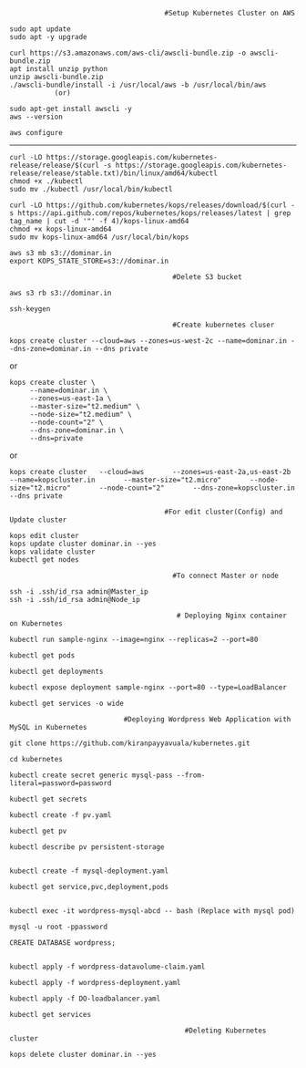                                           #Setup Kubernetes Cluster on AWS
```
sudo apt update
sudo apt -y upgrade

curl https://s3.amazonaws.com/aws-cli/awscli-bundle.zip -o awscli-bundle.zip
apt install unzip python
unzip awscli-bundle.zip
./awscli-bundle/install -i /usr/local/aws -b /usr/local/bin/aws
           (or)

sudo apt-get install awscli -y
aws --version

aws configure
```
---------------------------------------------------------------------------------------------------------------------------
```
curl -LO https://storage.googleapis.com/kubernetes-release/release/$(curl -s https://storage.googleapis.com/kubernetes-release/release/stable.txt)/bin/linux/amd64/kubectl
chmod +x ./kubectl
sudo mv ./kubectl /usr/local/bin/kubectl
```

```
curl -LO https://github.com/kubernetes/kops/releases/download/$(curl -s https://api.github.com/repos/kubernetes/kops/releases/latest | grep tag_name | cut -d '"' -f 4)/kops-linux-amd64
chmod +x kops-linux-amd64
sudo mv kops-linux-amd64 /usr/local/bin/kops
```

```
aws s3 mb s3://dominar.in
export KOPS_STATE_STORE=s3://dominar.in
```
                                            #Delete S3 bucket
```
aws s3 rb s3://dominar.in

```

```
ssh-keygen
```

                                            #Create kubernetes cluser
```
kops create cluster --cloud=aws --zones=us-west-2c --name=dominar.in --dns-zone=dominar.in --dns private
```
or
```
kops create cluster \
     --name=dominar.in \
     --zones=us-east-1a \
     --master-size="t2.medium" \
     --node-size="t2.medium" \
     --node-count="2" \
     --dns-zone=dominar.in \
     --dns=private
```
or
```
kops create cluster   --cloud=aws       --zones=us-east-2a,us-east-2b      --name=kopscluster.in       --master-size="t2.micro"       --node-size="t2.micro"       --node-count="2"       --dns-zone=kopscluster.in       --dns private
```
                                          #For edit cluster(Config) and Update cluster
```						    
kops edit cluster 
kops update cluster dominar.in --yes
kops validate cluster
kubectl get nodes 
```

                                            #To connect Master or node
```
ssh -i .ssh/id_rsa admin@Master_ip
ssh -i .ssh/id_rsa admin@Node_ip
```


                                             # Deploying Nginx container on Kubernetes
					  
```
kubectl run sample-nginx --image=nginx --replicas=2 --port=80

kubectl get pods

kubectl get deployments

kubectl expose deployment sample-nginx --port=80 --type=LoadBalancer

kubectl get services -o wide
```
                                #Deploying Wordpress Web Application with MySQL in Kubernetes
			        
```
git clone https://github.com/kiranpayyavuala/kubernetes.git

cd kubernetes

kubectl create secret generic mysql-pass --from-literal=password=password

kubectl get secrets

kubectl create -f pv.yaml

kubectl get pv

kubectl describe pv persistent-storage


kubectl create -f mysql-deployment.yaml

kubectl get service,pvc,deployment,pods


kubectl exec -it wordpress-mysql-abcd -- bash (Replace with mysql pod)

mysql -u root -ppassword

CREATE DATABASE wordpress;


kubectl apply -f wordpress-datavolume-claim.yaml

kubectl apply -f wordpress-deployment.yaml

kubectl apply -f DO-loadbalancer.yaml

kubectl get services
```
                                               #Deleting Kubernetes cluster
					       
```
kops delete cluster dominar.in --yes

```

